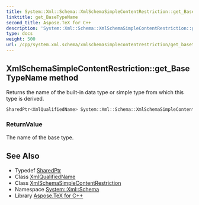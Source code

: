 ```yaml
---
title: System::Xml::Schema::XmlSchemaSimpleContentRestriction::get_BaseTypeName method
linktitle: get_BaseTypeName
second_title: Aspose.TeX for C++
description: 'System::Xml::Schema::XmlSchemaSimpleContentRestriction::get_BaseTypeName method. Returns the name of the built-in data type or simple type from which this type is derived in C++.'
type: docs
weight: 500
url: /cpp/system.xml.schema/xmlschemasimplecontentrestriction/get_basetypename/
---
```

## XmlSchemaSimpleContentRestriction::get_BaseTypeName method


Returns the name of the built-in data type or simple type from which this type is derived.

```cpp
SharedPtr<XmlQualifiedName> System::Xml::Schema::XmlSchemaSimpleContentRestriction::get_BaseTypeName()
```


### ReturnValue

The name of the base type.

## See Also

* Typedef [SharedPtr](../../../system/sharedptr/)
* Class [XmlQualifiedName](../../../system.xml/xmlqualifiedname/)
* Class [XmlSchemaSimpleContentRestriction](../)
* Namespace [System::Xml::Schema](../../)
* Library [Aspose.TeX for C++](../../../)
